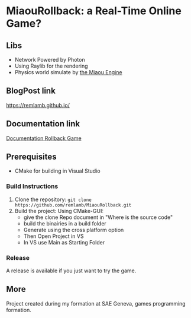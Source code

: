 # MiaouRollback: a Real-Time Online Game?

## Libs
- Network Powered by Photon
- Using Raylib for the rendering
- Physics world simulate by [the Miaou Engine](https://github.com/remlamb/MiaouEngine)

## BlogPost link 
[https://remlamb.github.io/ ](https://remlamb.github.io/rollback/rollback.html)

## Documentation link 
[Documentation Rollback Game](https://remlamb.github.io/rollback/DocRollback/html/index.html)

## Prerequisites
- CMake for building in Visual Studio 

### Build Instructions
1. Clone the repository: `git clone https://github.com/remlamb/MiaouRollback.git`
2. Build the project:
   Using CMake-GUI:
    - give the clone Repo document in "Where is the source code"
    - build the binairies in a build folder
    - Generate using the cross platform option
    - Then Open Project in VS
    - In VS use Main as Starting Folder
      
  
### Release
   A release is available if you just want to try the game.

## More
Project created during my formation at SAE Geneva, games programming formation.
